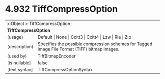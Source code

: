 <html dir="LTR" xmlns:mshelp="http://msdn.microsoft.com/mshelp" xmlns:ddue="http://ddue.schemas.microsoft.com/authoring/2003/5" xmlns:xlink="http://www.w3.org/1999/xlink" xmlns:tool="http://www.microsoft.com/tooltip">

<body>
 <input type="hidden" id="userDataCache" class="userDataStyle">
 <input type="hidden" id="hiddenScrollOffset">
 <img id="dropDownImage" style="display:none; height:0; width:0;" src="../local/drpdown.gif">
 <img id="dropDownHoverImage" style="display:none; height:0; width:0;" src="../local/drpdown_orange.gif">
 <img id="collapseImage" style="display:none; height:0; width:0;" src="../local/collapse.gif">
 <img id="expandImage" style="display:none; height:0; width:0;" src="../local/exp.gif">
 <img id="collapseAllImage" style="display:none; height:0; width:0;" src="../local/collall.gif">
 <img id="expandAllImage" style="display:none; height:0; width:0;" src="../local/expall.gif">
 <img id="copyImage" style="display:none; height:0; width:0;" src="../local/copycode.gif">
 <img id="copyHoverImage" style="display:none; height:0; width:0;" src="../local/copycodeHighlight.gif">
 <div id="header"><h1 class="heading">4.932 TiffCompressOption</h1></div>

 <div id="mainSection">
 <div id="mainBody">
 <div id="allHistory" class="saveHistory" onsave="saveAll()" onload="loadAll()"></div>
 <p xmlns:wsd="http://wsdev.schemas.microsoft.com/authoring/2008/2" xmlns:msxsl="urn:schemas-microsoft-com:xslt" xmlns:script="urn:script" xmlns:build="urn:build">
 </p>
 <div id="sectionSection0" class="section" name="collapseableSection">
 <content xmlns="http://ddue.schemas.microsoft.com/authoring/2003/5" xmlns:wsd="http://wsdev.schemas.microsoft.com/authoring/2008/2" xmlns:msxsl="urn:schemas-microsoft-com:xslt" xmlns:script="urn:script" xmlns:build="urn:build">
 </content>
 </div>
 <div id="sectionSection1" class="section" name="collapseableSection">
 <content xmlns="http://ddue.schemas.microsoft.com/authoring/2003/5" xmlns:wsd="http://wsdev.schemas.microsoft.com/authoring/2008/2" xmlns:msxsl="urn:schemas-microsoft-com:xslt" xmlns:script="urn:script" xmlns:build="urn:build">
 <table class="ProtocolAuthoredTable" xmlns="">
 <tr><td colspan="2">
<mshelp:link keywords="86913f34-aa06-4c94-9f09-83936a822fd8" tabindex="0">x:Object</mshelp:link> &gt; <mshelp:link keywords="ecfdc5f1-c406-43a2-a3e3-aea1aca5b920" tabindex="0">TiffCompressOption</mshelp:link> </td>
 </tr>
 <tr><td colspan="2">
 <b>
TiffCompressOption </b>
 </td>
 </tr>
 <tr><td><div class="indent0">(usage)</div></td>
 <td><mshelp:link keywords="4438b32b-3322-4189-93bb-232c0c0ad1aa" tabindex="0">Default</mshelp:link> | <mshelp:link keywords="4438b32b-3322-4189-93bb-232c0c0ad1aa" tabindex="0">None</mshelp:link> | <mshelp:link keywords="4438b32b-3322-4189-93bb-232c0c0ad1aa" tabindex="0">Ccitt3</mshelp:link> | <mshelp:link keywords="4438b32b-3322-4189-93bb-232c0c0ad1aa" tabindex="0">Ccitt4</mshelp:link> | <mshelp:link keywords="4438b32b-3322-4189-93bb-232c0c0ad1aa" tabindex="0">Lzw</mshelp:link> | <mshelp:link keywords="4438b32b-3322-4189-93bb-232c0c0ad1aa" tabindex="0">Rle</mshelp:link> | <mshelp:link keywords="4438b32b-3322-4189-93bb-232c0c0ad1aa" tabindex="0">Zip</mshelp:link> </td>
 </tr>
 <tr><td><div class="indent0">(description)</div></td>
 <td>Specifies the possible compression schemes for Tagged Image File Format (TIFF) bitmap images. </td>
 </tr>
 <tr><td><div class="indent0">(used by)</div></td>
 <td><mshelp:link keywords="aae87be4-2332-4421-b4c1-f3b582740d1a" tabindex="0">TiffBitmapEncoder</mshelp:link> </td>
 </tr>
 <tr><td><div class="indent0">[is nullable]</div></td>
 <td>false </td>
 </tr>
 <tr><td><div class="indent0">[text syntax]</div></td>
 <td><mshelp:link keywords="4438b32b-3322-4189-93bb-232c0c0ad1aa" tabindex="0">TiffCompressOptionSyntax</mshelp:link> </td>
 </tr>
</table>
 </content>
 </div>
 <!--[if gte IE 5]>
 <tool:tip element="languageFilterToolTip" avoidmouse="false"/>
 <![endif]-->
 </div>
 <a name="feedback"></a><span></span>
 </div>
</body></html>
